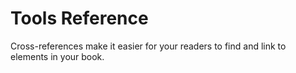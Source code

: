 # Tools Reference

Cross-references make it easier for your readers to find and link to elements in your book.
